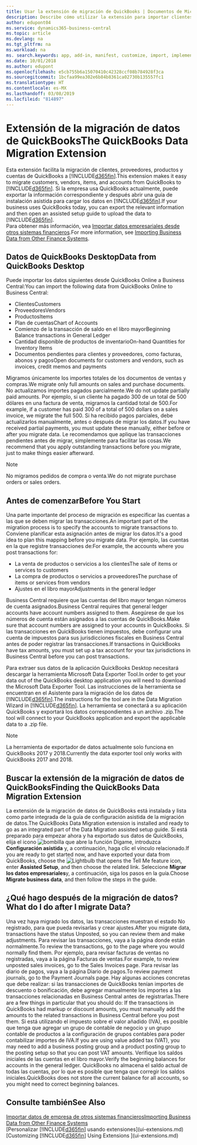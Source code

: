 ```yaml
---
title: Usar la extensión de migración de QuickBooks | Documentos de Microsoft
description: Describe cómo utilizar la extensión para importar clientes, proveedores, elementos y cuentas de QuickBooks Desktop a Business Central.
author: edupont04
ms.service: dynamics365-business-central
ms.topic: article
ms.devlang: na
ms.tgt_pltfrm: na
ms.workload: na
ms. search.keywords: app, add-in, manifest, customize, import, implement
ms.date: 10/01/2018
ms.author: edupont
ms.openlocfilehash: e5cb755b6a15070410c42328ccf08b784928f3ca
ms.sourcegitcommit: 1bcfaa99ea302e6b84b8361ca02730b135557fc1
ms.translationtype: HT
ms.contentlocale: es-MX
ms.lasthandoff: 03/08/2019
ms.locfileid: "814897"
---
```

# <a name="the-quickbooks-data-migration-extension"></a><span data-ttu-id="fe896-103">Extensión de la migración de datos de QuickBooks</span><span class="sxs-lookup"><span data-stu-id="fe896-103">The QuickBooks Data Migration Extension</span></span>
<span data-ttu-id="fe896-104">Esta extensión facilita la migración de clientes, proveedores, productos y cuentas de QuickBooks a [!INCLUDE[d365fin](includes/d365fin_md.md)].</span><span class="sxs-lookup"><span data-stu-id="fe896-104">This extension makes it easy to migrate customers, vendors, items, and accounts from QuickBooks to [!INCLUDE[d365fin](includes/d365fin_md.md)].</span></span> <span data-ttu-id="fe896-105">Si la empresa usa QuickBooks actualmente, puede exportar la información correspondiente y después abrir una guía de instalación asistida para cargar los datos en [!INCLUDE[d365fin](includes/d365fin_md.md)].</span><span class="sxs-lookup"><span data-stu-id="fe896-105">If your business uses QuickBooks today, you can export the relevant information and then open an assisted setup guide to upload the data to [!INCLUDE[d365fin](includes/d365fin_md.md)].</span></span>  
<span data-ttu-id="fe896-106">Para obtener más información, vea [Importar datos empresariales desde otros sistemas financieros](across-import-data-configuration-packages.md).</span><span class="sxs-lookup"><span data-stu-id="fe896-106">For more information, see [Importing Business Data from Other Finance Systems](across-import-data-configuration-packages.md).</span></span>

## <a name="data-from-quickbooks-desktop"></a><span data-ttu-id="fe896-107">Datos de QuickBooks Desktop</span><span class="sxs-lookup"><span data-stu-id="fe896-107">Data from QuickBooks Desktop</span></span>
 
<span data-ttu-id="fe896-108">Puede importar los datos siguientes desde QuickBooks Online a Business Central:</span><span class="sxs-lookup"><span data-stu-id="fe896-108">You can import the following data from QuickBooks Online to Business Central:</span></span>

- <span data-ttu-id="fe896-109">Clientes</span><span class="sxs-lookup"><span data-stu-id="fe896-109">Customers</span></span>  
- <span data-ttu-id="fe896-110">Proveedores</span><span class="sxs-lookup"><span data-stu-id="fe896-110">Vendors</span></span>  
- <span data-ttu-id="fe896-111">Productos</span><span class="sxs-lookup"><span data-stu-id="fe896-111">Items</span></span>  
- <span data-ttu-id="fe896-112">Plan de cuentas</span><span class="sxs-lookup"><span data-stu-id="fe896-112">Chart of Accounts</span></span>  
- <span data-ttu-id="fe896-113">Comienzo de la transacción de saldo en el libro mayor</span><span class="sxs-lookup"><span data-stu-id="fe896-113">Beginning Balance transactions in General Ledger</span></span>  
- <span data-ttu-id="fe896-114">Cantidad disponible de productos de inventario</span><span class="sxs-lookup"><span data-stu-id="fe896-114">On-hand Quantities for Inventory Items</span></span>  
- <span data-ttu-id="fe896-115">Documentos pendientes para clientes y proveedores, como facturas, abonos y pagos</span><span class="sxs-lookup"><span data-stu-id="fe896-115">Open documents for customers and vendors, such as invoices, credit memos and payments</span></span>  

<span data-ttu-id="fe896-116">Migramos únicamente los importes totales de los documentos de ventas y compras.</span><span class="sxs-lookup"><span data-stu-id="fe896-116">We migrate only full amounts on sales and purchase documents.</span></span> <span data-ttu-id="fe896-117">No actualizamos importes pagados parcialmente.</span><span class="sxs-lookup"><span data-stu-id="fe896-117">We do not update partially paid amounts.</span></span> <span data-ttu-id="fe896-118">Por ejemplo, si un cliente ha pagado 300 de un total de 500 dólares en una factura de venta, migramos la cantidad total de 500.</span><span class="sxs-lookup"><span data-stu-id="fe896-118">For example, if a customer has paid 300 of a total of 500 dollars on a sales invoice, we migrate the full 500.</span></span> <span data-ttu-id="fe896-119">Si ha recibido pagos parciales, debe actualizarlos manualmente, antes o después de migrar los datos.</span><span class="sxs-lookup"><span data-stu-id="fe896-119">If you have received partial payments, you must update these manually, either before or after you migrate data.</span></span> <span data-ttu-id="fe896-120">Le recomendamos que aplique las transacciones pendientes antes de migrar, simplemente para facilitar las cosas.</span><span class="sxs-lookup"><span data-stu-id="fe896-120">We recommend that you apply outstanding transactions before you migrate, just to make things easier afterward.</span></span>

> [!NOTE]
> <span data-ttu-id="fe896-121">No migramos pedidos de compra o venta.</span><span class="sxs-lookup"><span data-stu-id="fe896-121">We do not migrate purchase orders or sales orders.</span></span>

## <a name="before-you-start"></a><span data-ttu-id="fe896-122">Antes de comenzar</span><span class="sxs-lookup"><span data-stu-id="fe896-122">Before You Start</span></span>
<span data-ttu-id="fe896-123">Una parte importante del proceso de migración es especificar las cuentas a las que se deben migrar las transacciones.</span><span class="sxs-lookup"><span data-stu-id="fe896-123">An important part of the migration process is to specify the accounts to migrate transactions to.</span></span> <span data-ttu-id="fe896-124">Conviene planificar esta asignación antes de migrar los datos.</span><span class="sxs-lookup"><span data-stu-id="fe896-124">It's a good idea to plan this mapping before you migrate data.</span></span> <span data-ttu-id="fe896-125">Por ejemplo, las cuentas en la que registre transacciones de:</span><span class="sxs-lookup"><span data-stu-id="fe896-125">For example, the accounts where you post transactions for:</span></span>

- <span data-ttu-id="fe896-126">La venta de productos o servicios a los clientes</span><span class="sxs-lookup"><span data-stu-id="fe896-126">The sale of items or services to customers</span></span>  
- <span data-ttu-id="fe896-127">La compra de productos o servicios a proveedores</span><span class="sxs-lookup"><span data-stu-id="fe896-127">The purchase of items or services from vendors</span></span>  
- <span data-ttu-id="fe896-128">Ajustes en el libro mayor</span><span class="sxs-lookup"><span data-stu-id="fe896-128">Adjustments in the general ledger</span></span>  

<span data-ttu-id="fe896-129">Business Central requiere que las cuentas del libro mayor tengan números de cuenta asignados.</span><span class="sxs-lookup"><span data-stu-id="fe896-129">Business Central requires that general ledger accounts have account numbers assigned to them.</span></span> <span data-ttu-id="fe896-130">Asegúrese de que los números de cuenta están asignados a las cuentas de QuickBooks.</span><span class="sxs-lookup"><span data-stu-id="fe896-130">Make sure that account numbers are assigned to your accounts in QuickBooks.</span></span>
<span data-ttu-id="fe896-131">Si las transacciones en QuickBooks tienen impuestos, debe configurar una cuenta de impuestos para sus jurisdicciones fiscales en Business Central antes de poder registrar las transacciones.</span><span class="sxs-lookup"><span data-stu-id="fe896-131">If transactions in QuickBooks have tax amounts, you must set up a tax account for your tax jurisdictions in Business Central before you can post transactions.</span></span>

<span data-ttu-id="fe896-132">Para extraer sus datos de la aplicación QuickBooks Desktop necesitará descargar la herramienta Microsoft Data Exporter Tool.</span><span class="sxs-lookup"><span data-stu-id="fe896-132">In order to get your data out of the QuickBooks desktop application you will need to download the Microsoft Data Exporter Tool.</span></span>  <span data-ttu-id="fe896-133">Las instrucciones de la herramienta se encuentran en el Asistente para la migración de los datos de [!INCLUDE[d365fin](includes/d365fin_md.md)].</span><span class="sxs-lookup"><span data-stu-id="fe896-133">The instructions for the tool are in the Data Migration Wizard in [!INCLUDE[d365fin](includes/d365fin_md.md)].</span></span> <span data-ttu-id="fe896-134">La herramienta se conectará a su aplicación QuickBooks y exportará los datos correspondientes a un archivo .zip.</span><span class="sxs-lookup"><span data-stu-id="fe896-134">The tool will connect to your QuickBooks application and export the applicable data to a .zip file.</span></span>  

> [!NOTE]
> <span data-ttu-id="fe896-135">La herramienta de exportador de datos actualmente solo funciona en QuickBooks 2017 y 2018.</span><span class="sxs-lookup"><span data-stu-id="fe896-135">Currently the data exporter tool only works with QuickBooks 2017 and 2018.</span></span>

## <a name="finding-the-quickbooks-data-migration-extension"></a><span data-ttu-id="fe896-136">Buscar la extensión de la migración de datos de QuickBooks</span><span class="sxs-lookup"><span data-stu-id="fe896-136">Finding the QuickBooks Data Migration Extension</span></span>
<span data-ttu-id="fe896-137">La extensión de la migración de datos de QuickBooks está instalada y lista como parte integrada de la guía de configuración asistida de la migración de datos.</span><span class="sxs-lookup"><span data-stu-id="fe896-137">The QuickBooks Data Migration extension is installed and ready to go as an integrated part of the Data Migration assisted setup guide.</span></span> <span data-ttu-id="fe896-138">Si está preparado para empezar ahora y ha exportado sus datos de QuickBooks, elija el icono ![bombilla que abre la función Dígame](media/ui-search/search_small.png "Dígame que desea hacer"), introduzca **Configuración asistida** y, a continuación, haga clic el vínculo relacionado.</span><span class="sxs-lookup"><span data-stu-id="fe896-138">If you are ready to get started now, and have exported your data from QuickBooks, choose the ![Lightbulb that opens the Tell Me feature](media/ui-search/search_small.png "Tell me what you want to do") icon, enter **Assisted Setup**, and then choose the related link.</span></span> <span data-ttu-id="fe896-139">Seleccione **Migrar los datos empresariales**y, a continuación, siga los pasos en la guía.</span><span class="sxs-lookup"><span data-stu-id="fe896-139">Choose **Migrate business data**, and then follow the steps in the guide.</span></span>  

## <a name="what-do-i-do-after-i-migrate-data"></a><span data-ttu-id="fe896-140">¿Qué hago después de la migración de datos?</span><span class="sxs-lookup"><span data-stu-id="fe896-140">What do I do after I migrate Data?</span></span>
<span data-ttu-id="fe896-141">Una vez haya migrado los datos, las transacciones muestran el estado No registrado, para que pueda revisarlas y crear ajustes.</span><span class="sxs-lookup"><span data-stu-id="fe896-141">After you migrate data, transactions have the status Unposted, so you can review them and make adjustments.</span></span> <span data-ttu-id="fe896-142">Para revisar las transacciones, vaya a la página donde están normalmente.</span><span class="sxs-lookup"><span data-stu-id="fe896-142">To review the transactions, go to the page where you would normally find them.</span></span> <span data-ttu-id="fe896-143">Por ejemplo, para revisar facturas de ventas no registradas, vaya a la página Facturas de ventas.</span><span class="sxs-lookup"><span data-stu-id="fe896-143">For example, to review unposted sales invoices, go to the Sales Invoices page.</span></span> <span data-ttu-id="fe896-144">Para revisar las diario de pagos, vaya a la página Diario de pagos.</span><span class="sxs-lookup"><span data-stu-id="fe896-144">To review payment journals, go to the Payment Journals page.</span></span>
<span data-ttu-id="fe896-145">Hay algunas acciones concretas que debe realizar: si las transacciones de QuickBooks tenían importes de descuento o bonificación, debe agregar manualmente los importes a las transacciones relacionadas en Business Central antes de registrarlas.</span><span class="sxs-lookup"><span data-stu-id="fe896-145">There are a few things in particular that you should do: If the transactions in QuickBooks had markup or discount amounts, you must manually add the amounts to the related transactions in Business Central before you post them.</span></span>
<span data-ttu-id="fe896-146">Si está utilizando el impuesto sobre el valor añadido (IVA), es posible que tenga que agregar un grupo de contable de negocio y un grupo contable de productos a la configuración de grupos contables para poder contabilizar importes de IVA.</span><span class="sxs-lookup"><span data-stu-id="fe896-146">If you are using value added tax (VAT), you may need to add a business posting group and a product posting group to the posting setup so that you can post VAT amounts.</span></span>
<span data-ttu-id="fe896-147">Verifique los saldos iniciales de las cuentas en el libro mayor.</span><span class="sxs-lookup"><span data-stu-id="fe896-147">Verify the beginning balances for accounts in the general ledger.</span></span> <span data-ttu-id="fe896-148">QuickBooks no almacena el saldo actual de todas las cuentas, por lo que es posible que tenga que corregir los saldos iniciales.</span><span class="sxs-lookup"><span data-stu-id="fe896-148">QuickBooks does not store the current balance for all accounts, so you might need to correct beginning balances.</span></span>

## <a name="see-also"></a><span data-ttu-id="fe896-149">Consulte también</span><span class="sxs-lookup"><span data-stu-id="fe896-149">See Also</span></span>
[<span data-ttu-id="fe896-150">Importar datos de empresa de otros sistemas financieros</span><span class="sxs-lookup"><span data-stu-id="fe896-150">Importing Business Data from Other Finance Systems</span></span>](across-import-data-configuration-packages.md)  
<span data-ttu-id="fe896-151">[Personalizar [!INCLUDE[d365fin](includes/d365fin_md.md)] usando extensiones](ui-extensions.md)</span><span class="sxs-lookup"><span data-stu-id="fe896-151">[Customizing [!INCLUDE[d365fin](includes/d365fin_md.md)] Using Extensions ](ui-extensions.md)</span></span>  
